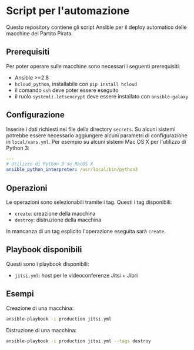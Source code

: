 # Script per l'automazione

Questo repository contiene gli script Ansible per il deploy automatico delle
macchine del Partito Pirata.

## Prerequisiti

Per poter operare sulle macchine sono necessari i seguenti prerequisiti:
 - Ansible >=2.8
 - `hcloud_python`, installabile con `pip install hcloud`
 - il comando `ssh` deve poter essere eseguito
 - il ruolo `systemli.letsencrypt` deve essere installato con `ansible-galaxy `

## Configurazione

Inserire i dati richiesti nei file della directory `secrets`.
Su alcuni sistemi potrebbe essere necessario aggiungere alcuni parametri di
configurazione in `local/vars.yml`. Per esempio su alcuni sistemi Mac OS X
per l'utilizzo di Python 3:

```yaml
---
# Utilizzo di Python 3 su MacOS X
ansible_python_interpreter: /usr/local/bin/python3
```

## Operazioni
 
 Le operazioni sono selezionabili tramite i tag. Questi i tag disponibili:
  - `create`: creazione della macchina
  - `destroy`: distruzione della macchina
 
 In mancanza di un tag esplicito l'operazione eseguita sarà `create`.

 ## Playbook disponibili

 Questi sono i playbook disponibili:
 - `jitsi.yml`: host per le videoconferenze Jitsi + Jibri

 ## Esempi

 Creazione di una macchina:

 ```bash
 ansible-playbook -i production jitsi.yml
 ```

 Distruzione di una macchina:
 
 ```bash
 ansible-playbook -i production jitsi.yml --tags destroy
 ```